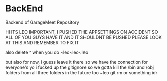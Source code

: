 # BackEnd

Backend of GarageMeet Repository

HI ITS LEO IMPORTANT, I PUSHED THE APPSETTINGS ON ACCIDENT SO ALL OF YOU GUYS HAVE IT AND IT SHOULDNT BE PUSHED PLEASE LOOK AT THIS AND REMEMBER TO FIX IT

also delete ^ when you do  ~leo~leo~leo

but also for now, i guess leave it there so we have the connection for everyone's
yo i fucked up the gitignore so we gotta kill the /bin and /obj folders from all three folders in the future too ~leo git rm or something idr